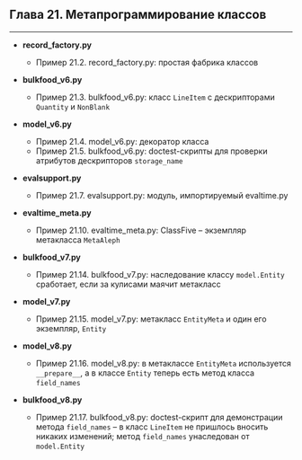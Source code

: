 ## Глава 21. Метапрограммирование классов

---
* **record_factory.py**
  * Пример 21.2. record_factory.py: простая фабрика классов


* **bulkfood_v6.py**
  * Пример 21.3. bulkfood_v6.py: класс `LineItem` с дескрипторами `Quantity` и `NonBlank`


* **model_v6.py**
  * Пример 21.4. model_v6.py: декоратор класса
  * Пример 21.5. bulkfood_v6.py: doctest-скрипты для проверки атрибутов дескрипторов
`storage_name`


* **evalsupport.py**
  * Пример 21.7. evalsupport.py: модуль, импортируемый evaltime.py


* **evaltime_meta.py**
  * Пример 21.10. evaltime_meta.py: ClassFive – экземпляр метакласса `MetaAleph`


* **bulkfood_v7.py**
  * Пример 21.14. bulkfood_v7.py: наследование классу `model.Entity` сработает,
если за кулисами маячит метакласс


* **model_v7.py**
  * Пример 21.15. model_v7.py: метакласс `EntityMeta` и один его экземпляр, `Entity`


* **model_v8.py**
  * Пример 21.16. model_v8.py: в метаклассе `EntityMeta` используется `__prepare__`,
а в классе `Entity` теперь есть метод класса `field_names`


* **bulkfood_v8.py**
  * Пример 21.17. bulkfood_v8.py: doctest-скрипт для демонстрации метода
`field_names` – в класс `LineItem` не пришлось вносить никаких изменений;
метод `field_names` унаследован от `model.Entity`